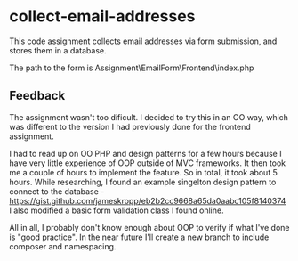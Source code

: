 # collect-email-addresses

This code assignment collects email addresses via form submission, and stores them in a database. 

The path to the form is Assignment\EmailForm\Frontend\index.php 

## Feedback

The assignment wasn't too dificult. I decided to try this in an OO way, which was different to the version I had previously done for the frontend assignment. 

I had to read up on OO PHP and design patterns for a few hours because I have very little experience of OOP outside of MVC frameworks. It then took me a couple of hours to implement the feature. So in total, it took about 5 hours. While researching, I found an example singelton design pattern to connect to the database - https://gist.github.com/jameskropp/eb2b2cc9668a65da0aabc105f8140374 I also modified a basic form validation class I found online. 

All in all, I probably don't know enough about OOP to verify if what I've done is "good practice". In the near future I'll create a new branch to include composer and namespacing. 